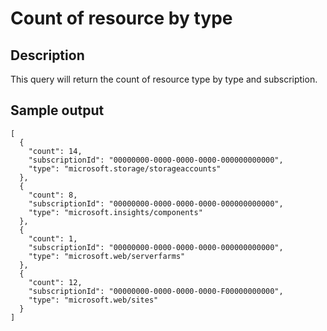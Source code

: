 # Count of resource by type

## Description
This query will return the count of resource type by type and subscription.

## Sample output
```
[
  {
    "count": 14,
    "subscriptionId": "00000000-0000-0000-0000-000000000000",
    "type": "microsoft.storage/storageaccounts"
  },
  {
    "count": 8,
    "subscriptionId": "00000000-0000-0000-0000-000000000000",
    "type": "microsoft.insights/components"
  },
  {
    "count": 1,
    "subscriptionId": "00000000-0000-0000-0000-000000000000",
    "type": "microsoft.web/serverfarms"
  },
  {
    "count": 12,
    "subscriptionId": "00000000-0000-0000-0000-F00000000000",
    "type": "microsoft.web/sites"
  }
]
```